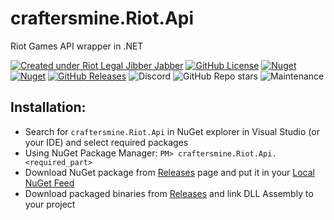 # craftersmine.Riot.Api
Riot Games API wrapper in .NET

[![Created under Riot Legal Jibber Jabber](https://img.shields.io/badge/created_under-Riot_Legal_Jibber_Jabber-red?logo=riot-games)](https://www.riotgames.com/en/legal)
[![GitHub License](https://img.shields.io/github/license/craftersmine/Riot.Api)](https://github.com/craftersmine/Riot.Api/tree/master/LICENSE)
[![Nuget](https://img.shields.io/nuget/v/craftersmine.Riot.Api.Common?logo=nuget)](https://www.nuget.org/packages/craftersmine.Riot.Api.Common) 
[![Nuget](https://img.shields.io/nuget/dt/craftersmine.Riot.Api.Common?label=nuget%20downloads&logo=nuget)](https://www.nuget.org/packages/craftersmine.Riot.Api.Common) 
[![GitHub Releases](https://img.shields.io/github/downloads/craftersmine/Riot.Api/total?label=github%20downloads&logo=github)](https://github.com/craftersmine/Riot.Api/releases)
![Discord](https://img.shields.io/badge/discord-@craftersmine-5865f2?logo=discord&logoColor=white)
![GitHub Repo stars](https://img.shields.io/github/stars/craftersmine/Riot.Api)
![Maintenance](https://img.shields.io/maintenance/yes/2023)

## Installation:
* Search for `craftersmine.Riot.Api` in NuGet explorer in Visual Studio (or your IDE) and select required packages
* Using NuGet Package Manager: ```PM> craftersmine.Riot.Api.<required_part>```
* Download NuGet package from [Releases](https://github.com/craftersmine/Riot.Api/releases) page and put it in your [Local NuGet Feed](https://docs.microsoft.com/en-us/nuget/hosting-packages/overview)
* Download packaged binaries from [Releases](https://github.com/craftersmine/Riot.Api/releases) and link DLL Assembly to your project
